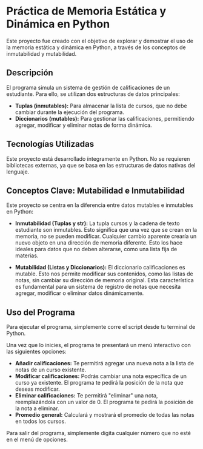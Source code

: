 # Práctica de Memoria Estática y Dinámica en Python

Este proyecto fue creado con el objetivo de explorar y demostrar el uso de la memoria estática y dinámica en Python, a través de los conceptos de inmutabilidad y mutabilidad.

## Descripción

El programa simula un sistema de gestión de calificaciones de un estudiante. Para ello, se utilizan dos estructuras de datos principales:

- **Tuplas (inmutables):** Para almacenar la lista de cursos, que no debe cambiar durante la ejecución del programa.
- **Diccionarios (mutables):** Para gestionar las calificaciones, permitiendo agregar, modificar y eliminar notas de forma dinámica.

## Tecnologías Utilizadas

Este proyecto está desarrollado íntegramente en Python. No se requieren bibliotecas externas, ya que se basa en las estructuras de datos nativas del lenguaje.

## Conceptos Clave: Mutabilidad e Inmutabilidad

Este proyecto se centra en la diferencia entre datos mutables e inmutables en Python:

- **Inmutabilidad (Tuplas y str):** La tupla cursos y la cadena de texto estudiante son inmutables. Esto significa que una vez que se crean en la memoria, no se pueden modificar. Cualquier cambio aparente crearía un nuevo objeto en una dirección de memoria diferente. Esto los hace ideales para datos que no deben alterarse, como una lista fija de materias.

- **Mutabilidad (Listas y Diccionarios):** El diccionario calificaciones es mutable. Esto nos permite modificar sus contenidos, como las listas de notas, sin cambiar su dirección de memoria original. Esta característica es fundamental para un sistema de registro de notas que necesita agregar, modificar o eliminar datos dinámicamente.

## Uso del Programa

Para ejecutar el programa, simplemente corre el script desde tu terminal de Python.

Una vez que lo inicies, el programa te presentará un menú interactivo con las siguientes opciones:

- **Añadir calificaciones:** Te permitirá agregar una nueva nota a la lista de notas de un curso existente.
- **Modificar calificaciones:** Podrás cambiar una nota específica de un curso ya existente. El programa te pedirá la posición de la nota que deseas modificar.
- **Eliminar calificaciones:** Te permitirá "eliminar" una nota, reemplazándola con un valor de 0. El programa te pedirá la posición de la nota a eliminar.
- **Promedio general:** Calculará y mostrará el promedio de todas las notas en todos los cursos.

Para salir del programa, simplemente digita cualquier número que no esté en el menú de opciones.
